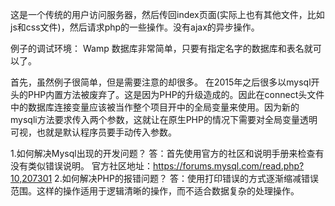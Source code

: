 这是一个传统的用户访问服务器，然后传回index页面(实际上也有其他文件，比如js和css文件)，然后请求php的一些操作。没有ajax的异步操作。

例子的调试环境：
Wamp
数据库非常简单，只要有指定名字的数据库和表名就可以了。

首先，虽然例子很简单，但是需要注意的却很多。
在2015年之后很多以mysql开头的PHP内置方法被废弃了。这是因为PHP的升级造成的。因此在connect头文件中的数据库连接变量应该被当作整个项目开中的全局变量来使用。因为新的mysqli方法要求传入两个参数，这就让在原生PHP的情况下需要对全局变量透明可视，也就是默认程序员要手动传入参数。


1.如何解决Mysql出现的开发问题？
答：首先使用官方的社区和说明手册来检查有没有类似错误说明。
官方社区地址：https://forums.mysql.com/read.php?10,207301
2.如何解决PHP的报错问题？
答：使用打印错误的方式逐渐缩减错误范围。这样的操作适用于逻辑清晰的操作，而不适合数据复杂的处理操作。